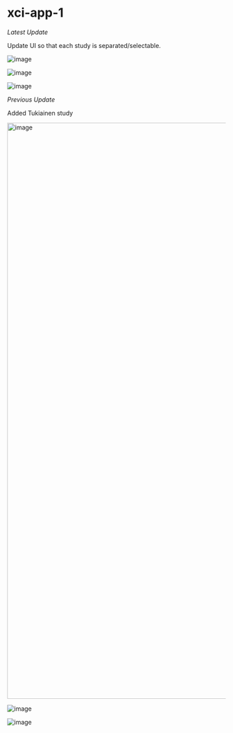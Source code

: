 # xci-app-1

*Latest Update*

Update UI so that each study is separated/selectable.

![image](https://user-images.githubusercontent.com/71516524/118874804-4de13f00-b8b9-11eb-9559-75f1a98f4852.png)

![image](https://user-images.githubusercontent.com/71516524/118874842-56d21080-b8b9-11eb-9f1b-05d44194aad2.png)

![image](https://user-images.githubusercontent.com/71516524/118874894-6a7d7700-b8b9-11eb-80ea-4797a3e3bd1a.png)

*Previous Update*

Added Tukiainen study

<img width="1324" alt="image" src="https://user-images.githubusercontent.com/71516524/118691079-b60b2480-b7d6-11eb-9add-98f9aef9e89f.png">

![image](https://user-images.githubusercontent.com/71516524/118541275-80573480-b71f-11eb-8145-3c11a2684112.png)


![image](https://user-images.githubusercontent.com/71516524/118541312-88af6f80-b71f-11eb-8fc1-c17492145936.png)
